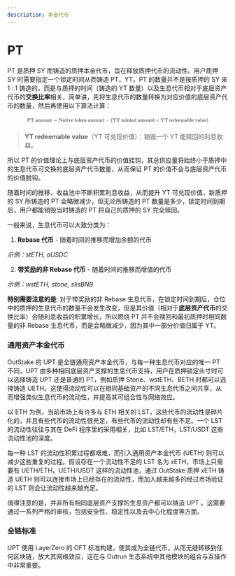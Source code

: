```yaml
---
description: 本金代币
---
```


# PT

PT 是质押 SY 而铸造的质押本金代币，旨在释放质押代币的流动性。用户质押 SY 时需要指定一个锁定时间从而铸造 PT，YT。PT 的数量并不是按质押的 SY 来 1 : 1 铸造的，而是与质押的时间（铸造的 YT 数量）以及生息代币相对于底层资产代币的**交换比率**相关，简单讲，先将生息代币的数量转换为对应价值的底层资产代币的数量，然后再使用以下算法计算：

<figure><img src="../../.gitbook/assets/latex.png" alt=""><figcaption></figcaption></figure>

> **YT redeemable value**（YT 可兑现价值）：销毁一个 YT 能赎回的利息收益。

所以 PT 的价值理论上与底层资产代币的价值挂钩，其总供应量将始终小于质押中的生息代币可交换的底层资产代币数量，从而保证 PT 的价值不会与底层资产代币的价值脱钩。

随着时间的推移，收益池中不断积累利息收益，从而提升 YT 可兑现价值，新质押的 SY 所铸造的 PT 会略微减少，但无论所铸造的 PT 数量是多少，锁定时间到期后，用户都能销毁当时铸造的 PT 将自己的质押的 SY 完全赎回。

一般来说，生息代币可以大致分类为：

1. **Rebase 代币** - 随着时间的推移而增加余额的代币

_示例：stETH, aUSDC_

2. **带奖励的非 Rebase 代币** - 随着时间的推移而增值的代币

_示例：wstETH, stone, slisBNB_

**特别需要注意的是**: 对于带奖励的非 Rebase 生息代币，在锁定时间到期后，仓位中的质押的生息代币的数量不会发生改变，但是其价值（相对于**底层资产代币**的交换比率）会随利息收益的积累增长，所以燃烧 PT 并不会赎回和最初质押时相同数量的非 Rebase 生息代币，而是会略微减少，因为其中一部分价值归属于 YT。

### **通用资产本金代币**

OutStake 的 UPT 是全链通用资产本金代币，与每一种生息代币对应的唯一 PT 不同，UPT 由多种相同底层资产支撑的生息代币支持，用户在质押锁定头寸时可以选择铸造 UPT 还是普通的 PT，例如质押 Stone、wstETH、BETH 时都可以选择铸造 UETH。这使得流动性可以在相同基础资产的不同生息代币之间共享，从而增强类似生息代币的流动性，并提高其可组合性与网络效应。

以 ETH 为例，当前市场上有许多与 ETH 相关的 LST，这些代币的流动性是碎片化的，并且有些代币的流动性很充足，有些代币的流动性却有些不足。一个 LST 的流动性往往与其在 DeFi 程序里的采用相关，比如 LST/ETH，LST/USDT 这些流动性池的深度。

每一种 LST 的流动性积累过程都艰难，而引入通用资产本金代币 (UETH) 则可以减少这些重复的过程。假设存在一个流动性不足的 LST 名为 xETH，市场上只需要有 UETH/ETH，UETH/USDT 这样的流动性池，通过 OutStake 质押 xETH 铸造 UETH 则可以连接市场上已经存在的流动性，而加入越来越多的经过市场验证的 LST 则会让流动性越来越充足。

值得注意的是，并非所有相同底层资产支撑的生息资产都可以铸造 UPT 。这需要通过一系列严格的审核，包括安全性、稳定性以及去中心化程度等方面。

### **全链标准**

UPT 使用 LayerZero 的 OFT 标准构建，使其成为全链代币，从而无缝转移到任何区块链，放大其网络效应，这在与 Outrun 生态系统中其他模块的组合与互操作中非常重要。
